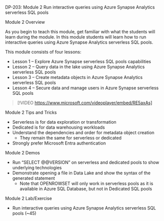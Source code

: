 

DP-203: Module 2 Run interactive queries using Azure Synapse Analytics serverless SQL pools 

Module 2 Overview 

As you begin to teach this module, get familiar with what the students will learn during the module. In this module students will learn how to run interactive queries using Azure Synapse Analytics serverless SQL pools. 

This module consists of four lessons: 

- Lesson 1 – Explore Azure Synapse serverless SQL pools capabilities 
- Lesson 2 – Query data in the lake using Azure Synapse Analytics serverless SQL pools 
- Lesson 3 – Create metadata objects in Azure Synapse Analytics serverless SQL pools 
- Lesson 4 – Secure data and manage users in Azure Synapse serverless SQL pools 

> [!VIDEO https://www.microsoft.com/videoplayer/embed/RE5axAs] 

Module 2 Tips and Tricks 

- Serverless is for data exploration or transformation 
- Dedicated is for data warehousing workloads 
- Understand the dependencies and order for metadata object creation  
	- They remain the same for serverless or dedicated 
- Strongly prefer Microsoft Entra authentication 

Module 2 Demos 

- Run “SELECT @@VERSION” on serverless and dedicated pools to show underlying technologies 
- Demonstrate opening a file in Data Lake and show the syntax of the generated statement  
	- Note that OPENROWSET will only work in serverless pools as it is available in Azure SQL Database, but not in Dedicated SQL pools 

Module 2 Lab/Exercise 

- Run interactive queries using Azure Synapse Analytics serverless SQL pools (~45) 
